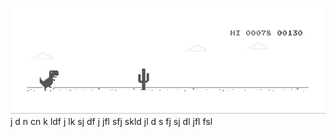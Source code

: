 ![image](https://github.com/sudimuk2017/qwaszx/blob/main/dino.gif)
j
d
n     cn   k  ldf    j  lk   sj    df   j    jfl     sfj   skld     jl     d  s    fj     sj    dl     jfl    fsl

